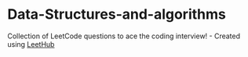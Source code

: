 # Data-Structures-and-algorithms
Collection of LeetCode questions to ace the coding interview! - Created using [LeetHub](https://github.com/QasimWani/LeetHub)
